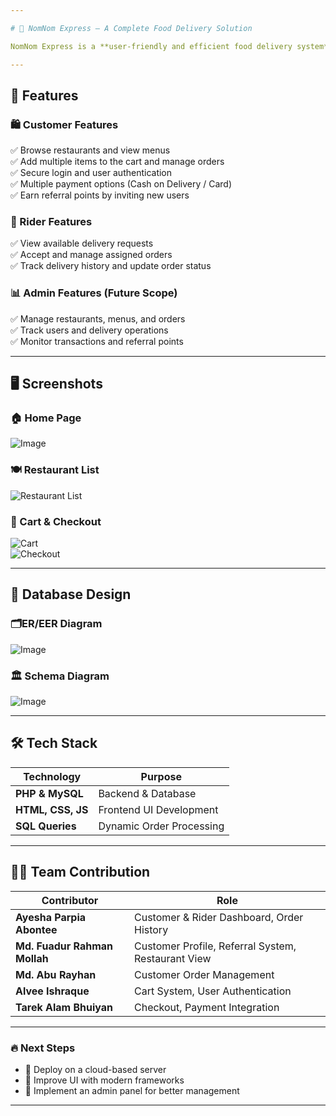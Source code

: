 ```yaml
---

# 🍔 NomNom Express – A Complete Food Delivery Solution  

NomNom Express is a **user-friendly and efficient food delivery system** designed to streamline restaurant orders, customer management, and rider operations. It offers a seamless experience from browsing restaurants to making payments and tracking orders.  

---
```


## 🌟 Features  

### 🛍️ Customer Features  
✅ Browse restaurants and view menus  
✅ Add multiple items to the cart and manage orders  
✅ Secure login and user authentication  
✅ Multiple payment options (Cash on Delivery / Card)  
✅ Earn referral points by inviting new users  

### 🚴 Rider Features  
✅ View available delivery requests  
✅ Accept and manage assigned orders  
✅ Track delivery history and update order status  

### 📊 Admin Features (Future Scope)  
✅ Manage restaurants, menus, and orders  
✅ Track users and delivery operations  
✅ Monitor transactions and referral points  

---

## 🖥️ Screenshots  

### 🏠 Home Page  
![Image](https://github.com/user-attachments/assets/c5fd3fe7-3d39-41f8-81b9-75d57c058afc)

### 🍽️ Restaurant List  
![Restaurant List](https://raw.githubusercontent.com/your-username/your-repository/main/screenshots/restaurant_list.png)  

### 🛒 Cart & Checkout  
![Cart](https://raw.githubusercontent.com/your-username/your-repository/main/screenshots/cart.png)  
![Checkout](https://raw.githubusercontent.com/your-username/your-repository/main/screenshots/checkout.png)  

---

## 📌 Database Design  

### 🗂️ER/EER Diagram  
![Image](https://github.com/user-attachments/assets/6c850295-313f-4b14-bbff-ec1c29d5d11b)

### 🏛️ Schema Diagram  
![Image](https://github.com/user-attachments/assets/0df009a6-8b7e-4935-acc8-17a62858209c)

---

## 🛠️ Tech Stack  

| **Technology**   | **Purpose**                |  
|-----------------|--------------------------|  
| **PHP & MySQL** | Backend & Database        |  
| **HTML, CSS, JS** | Frontend UI Development |  
| **SQL Queries** | Dynamic Order Processing |  

---

## 👨‍💻 Team Contribution  

| **Contributor** | **Role** |  
|---------------|--------------------------|  
| **Ayesha Parpia Abontee** | Customer & Rider Dashboard, Order History |  
| **Md. Fuadur Rahman Mollah** | Customer Profile, Referral System, Restaurant View |  
| **Md. Abu Rayhan** | Customer Order Management |  
| **Alvee Ishraque** | Cart System, User Authentication |  
| **Tarek Alam Bhuiyan** | Checkout, Payment Integration |  

---

### 🔥 Next Steps  
- 📌 Deploy on a cloud-based server  
- 📌 Improve UI with modern frameworks  
- 📌 Implement an admin panel for better management  

---
